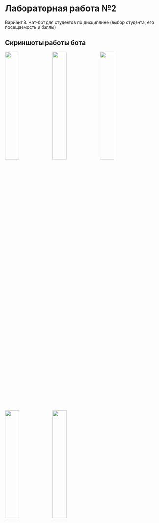 # Лабораторная работа №2
Вариант 8. Чат-бот для студентов по дисциплине (выбор студента, его посещаемость и баллы)

## Скриншоты работы бота
<img src=https://github.com/David-GHMM/Lab2-StudBot/assets/138992075/1bedf3be-68b9-441a-89ae-d9d9f7b03b4a width = 30% height=30%>
<img src=https://github.com/David-GHMM/Lab2-StudBot/assets/138992075/810a76e5-ccb8-450c-bf32-2ce42744a312 width = 30% height=30%>
<img src=https://github.com/David-GHMM/Lab2-StudBot/assets/138992075/8c97f95f-6b47-44f2-bb81-d8fb99546fa2 width = 30% height=30%>
<img src=https://github.com/David-GHMM/Lab2-StudBot/assets/138992075/e7fd4a7a-3e44-445f-8c4e-bada13945bdd width = 30% height=30%>
<img src=https://github.com/David-GHMM/Lab2-StudBot/assets/138992075/e7790179-d60b-43b5-92b6-52c193ec157f width = 30% height=30%>
